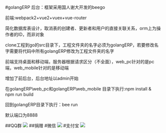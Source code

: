 #golangERP
后台：框架采用国人谢大开发的beego

前端:webpack2+vue2+vuex+vue-router

简化数据库表设计，取消表的创建者、更新者和用户的直接关联关系，orm上为操作者的ID，而非对象

clone工程到go的src目录下，工程文件夹的名字必须为golangERP，若要修改名字需要将代码中所有golangERP修改为工程文件夹的名字

前端支持桌面和移动端，服务器根据请求区分（不全面），web_pc针对的是pc端，web_mobile针对的是移动端

增加了前后台，后台地址以admin开始

在golangERP\web_pc和golangERP\web_mobile 目录下执行:npm install & npm run build 

回到golangERP目录下执行：bee run 

默认端口为8888

##QQ群
![](http://i.imgur.com/fxfcP6k.png)
##捐赠
#微信
![](http://i.imgur.com/ScbDcOW.jpg)
#支付宝
![](http://i.imgur.com/3zoIh5S.jpg)

